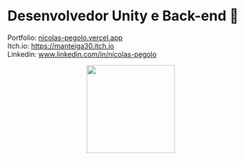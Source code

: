 # Desenvolvedor Unity e Back-end 🐸

Portfolio: <a href="https://nicolas-pegolo.vercel.app"> nicolas-pegolo.vercel.app </a>
<br>
Itch.io: https://manteiga30.itch.io
<br>
Linkedin: <a href="www.linkedin.com/in/nicolas-pegolo"> www.linkedin.com/in/nicolas-pegolo </a>

<div align="center">
  <a href="https://github.com/Manteiga30">
  <img height="180em" src="https://github-readme-stats.vercel.app/api/top-langs/?username=Matrix3003&layout=compact&langs_count=7&theme=dark"/></a>
</div>

